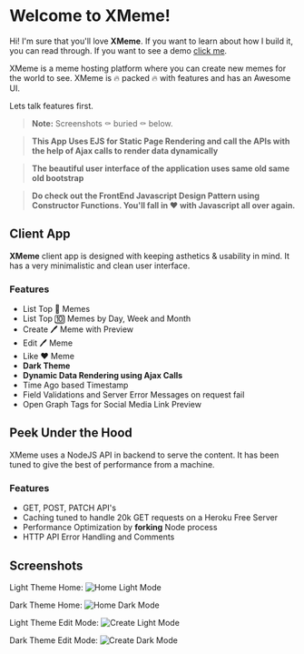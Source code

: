 # Welcome to XMeme!

Hi! I'm sure that you'll love **XMeme**. If you want to learn about how I build it, you can read through. If you want to see a demo [click me](https://xmeme-sajag.herokuapp.com). 

XMeme is a meme hosting platform where you can create new memes for the world to see. XMeme is 🔥 packed 🔥 with features and has an Awesome UI.

Lets talk features first. 

> **Note:** Screenshots ⚰️ buried ⚰️ below.

> **This App Uses EJS for Static Page Rendering and call the APIs with the help of Ajax calls to render data dynamically**

> **The beautiful user interface of the application uses same old same old bootstrap**

> **Do check out the FrontEnd Javascript Design Pattern using Constructor Functions. You'll fall in ❤️ with Javascript all over again.**

## Client App

**XMeme** client app is designed with keeping asthetics & usability in mind. It has a very minimalistic and clean user interface.

### Features
 - List Top 💯 Memes
 - List Top 🔟 Memes by Day, Week and Month
 - Create 🖊️ Meme with Preview
 - Edit 🖊️ Meme
 - Like ❤️ Meme
 - **Dark Theme**
 - **Dynamic Data Rendering using Ajax Calls**
 - Time Ago based Timestamp
 - Field Validations and Server Error Messages on request fail
 - Open Graph Tags for Social Media Link Preview

## Peek Under the Hood

XMeme uses a NodeJS API in backend to serve the content. It has been tuned to give the best of performance from a machine. 

### Features

 - GET, POST, PATCH API's
 - Caching tuned to handle 20k GET requests on a Heroku Free Server
 - Performance Optimization by **forking** Node process
 - HTTP API Error Handling and Comments

## Screenshots

Light Theme Home:
![Home Light Mode](https://i.ibb.co/GFSfsKW/image.png)

Dark Theme Home:
![Home Dark Mode](https://i.ibb.co/1Kq1n7W/image.png)

Light Theme Edit Mode:
![Create Light Mode](https://i.ibb.co/wcLQK3J/image.png)

Dark Theme Edit Mode:
![Create Dark Mode](https://i.ibb.co/ZTTf6fV/image.png)
